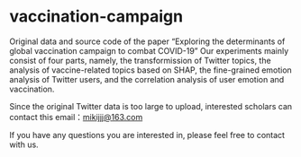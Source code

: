 # vaccination-campaign
Original data and source code of the paper “Exploring the determinants of global vaccination campaign to combat COVID-19”
Our experiments mainly consist of four parts, namely, the transformission of Twitter topics, the  analysis of vaccine-related topics based on SHAP, the fine-grained emotion analysis of Twitter users, and the correlation analysis of user emotion and vaccination.

Since the original Twitter data is too large to upload, interested scholars can contact this email：mikijjj@163.com

If you have any questions you are interested in, please feel free to contact with us.
